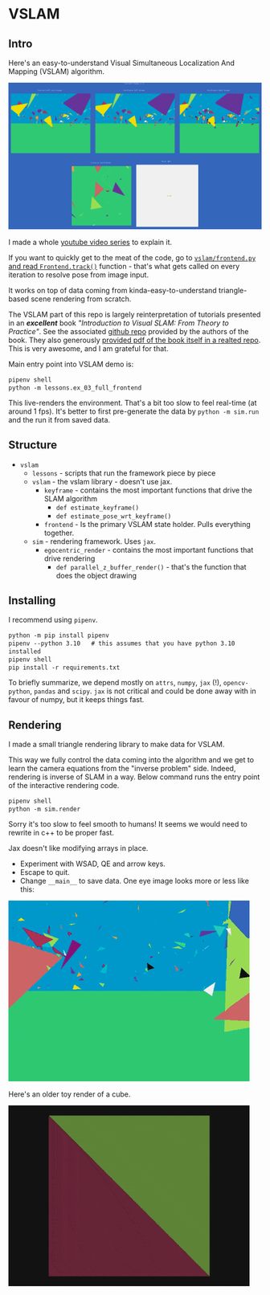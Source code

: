 VSLAM
=====

Intro
-----

Here's an easy-to-understand Visual Simultaneous Localization And Mapping (VSLAM) algorithm.

![render](imgs/gui.gif)

I made a whole [youtube video series](https://www.youtube.com/playlist?list=PLENZR8id1crgCG9Dmr0uKE5mz5eE8S_0-) to explain it.

If you want to quickly get to the meat of the code, go to [`vslam/frontend.py` and read `Frontend.track()`](https://github.com/ghostFaceKillah/vslam/blob/main/vslam/frontend.py#L238) function - that's what gets called on every iteration to resolve pose from image input.

It works on top of data coming from kinda-easy-to-understand triangle-based scene rendering from scratch.

The VSLAM part of this repo is largely reinterpretation of tutorials presented in an ***excellent*** book 
*"Introduction to Visual SLAM: From Theory to Practice"*. See the associated
[github repo](https://github.com/gaoxiang12/slambook) provided by the authors of the book.
They also generously [provided pdf of the book itself in a realted repo](https://github.com/gaoxiang12/slambook-en/blob/master/slambook-en.pdf).
This is very awesome, and I am grateful for that.

Main entry point into VSLAM demo is:

```
pipenv shell
python -m lessons.ex_03_full_frontend
```

This live-renders the environment. That's a bit too slow to feel real-time (at around 1 fps).
It's better to first pre-generate the data by `python -m sim.run` and the run it from saved data.

Structure
----------

- `vslam`
    - `lessons` - scripts that run the framework piece by piece
    - `vslam`  - the vslam library - doesn't use jax.
        - `keyframe` - contains the most important functions that drive the SLAM algorithm
            - `def estimate_keyframe()`
            - `def estimate_pose_wrt_keyframe()`
        - `frontend` - Is the primary VSLAM state holder. Pulls everything together.
    - `sim` - rendering framework. Uses `jax`.
        - `egocentric_render` - contains the most important functions that drive rendering
            - `def parallel_z_buffer_render()` - that's the function that does the object drawing



Installing
----------

I recommend using `pipenv`.

```
python -m pip install pipenv
pipenv --python 3.10   # this assumes that you have python 3.10 installed
pipenv shell
pip install -r requirements.txt
```

To briefly summarize, we depend mostly on `attrs`, `numpy`, `jax` (!), `opencv-python`, `pandas` and `scipy`.
`jax` is not critical and could be done away with in favour of numpy, but it keeps things fast.


Rendering
----------

I made a small triangle rendering library to make data for VSLAM.

This way we fully control the data coming into the algorithm and we get to learn the camera equations
from the "inverse problem" side. Indeed, rendering is inverse of SLAM in a way.
Below command runs the entry point of the interactive rendering code.

```
pipenv shell
python -m sim.render
```
Sorry it's too slow to feel smooth to humans!
It seems we would need to rewrite in c++ to be proper fast.

Jax doesn't like modifying arrays in place.

- Experiment with WSAD, QE and arrow keys. 
- Escape to quit.
- Change `__main__` to save data.
One eye image looks more or less like this:

![render](imgs/triangles.gif)

Here's an older toy render of a cube.

![render](imgs/render.gif)
